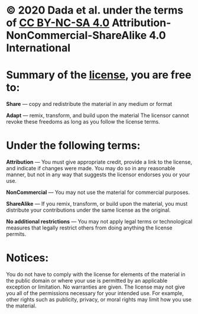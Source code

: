 # © 2020 Dada et al. under the terms of [CC BY-NC-SA 4.0](https://creativecommons.org/licenses/by-nc-sa/4.0/legalcode)  Attribution-NonCommercial-ShareAlike 4.0 International  

# Summary of the [license](https://creativecommons.org/licenses/by-nc-sa/4.0/legalcode), you are free to:  

**Share** — copy and redistribute the material in any medium or format  

**Adapt** — remix, transform, and build upon the material
The licensor cannot revoke these freedoms as long as you follow the license terms.  
  
  
# **Under the following terms:**  

**Attribution** — You must give appropriate credit, provide a link to the license, and indicate if changes were made. You may do so in any reasonable manner, but not in any way that suggests the licensor endorses you or your use.  

**NonCommercial** — You may not use the material for commercial purposes.  

**ShareAlike** — If you remix, transform, or build upon the material, you must distribute your contributions under the same license as the original.  

**No additional restrictions** — You may not apply legal terms or technological measures that legally restrict others from doing anything the license permits.  

# Notices:
You do not have to comply with the license for elements of the material in the public domain or where your use is permitted by an applicable exception or limitation.
No warranties are given. The license may not give you all of the permissions necessary for your intended use. For example, other rights such as publicity, privacy, or moral rights may limit how you use the material.
